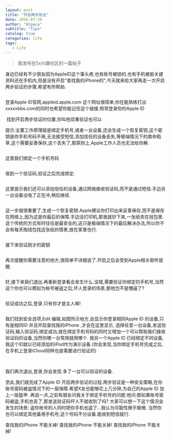 ```yaml
---
layout: post
title: "开启两步验证"
date: 2016-07-29
author: "Alpaca"
subtitle: "Tips"
catalog: true
categories: life
tags:
   - Life
---
```



> 我发布在5x兴趣社区的一篇帖子




身边已经有不少朋友因为AppleID这个事头疼,也有账号被锁的,也有手机被偷关键资料还在手机内,但是没有开启"查找我的iPhone的",今天就来给大家再走一次开启两步验证的步骤,希望有所帮助.

<img src="http://imageqiniu.xxxxxbbs.com/Fjuj7WNdoxDMcxLrD4citwgr0gAI?imageView2/1/q/100|watermark/1/image/aHR0cDovLzd4c2N3NS5jb20wLnowLmdsYi5xaW5pdWNkbi5jb20vd2F0ZXJtYXJrLnBuZw==/gravity/South/dy/5" alt="" class="shadow"/>


登录Apple ID官网,appleid.apple.com 这个网址很简单,你在能熟练打出xxxxxbbs.com的同时也希望你能记住这个链接.照常登录你的Apple ID

<img src="http://imageqiniu.xxxxxbbs.com/Fn6UoLN_F9s47M6hU934kP-GqMGi?imageView2/1/q/100|watermark/1/image/aHR0cDovLzd4c2N3NS5jb20wLnowLmdsYi5xaW5pdWNkbi5jb20vd2F0ZXJtYXJrLnBuZw==/gravity/South/dy/5" alt="" class="shadow"/>
找到开启两步验证的位置,你叫他双重验证也可以

<img src="http://imageqiniu.xxxxxbbs.com/FqvRFBlYzuSnesO4CTQxyyPGWRis?imageView2/1/q/100|watermark/1/image/aHR0cDovLzd4c2N3NS5jb20wLnowLmdsYi5xaW5pdWNkbi5jb20vd2F0ZXJtYXJrLnBuZw==/gravity/South/dy/5" alt="" class="shadow"/>


提示:主要工作原理就是绑定手机号,或者一台设备,还会生成一个恢复密钥,这个密钥是你手机号码不用,无法接受短信,添加信任的设备丢失,等极端情况下的救命稻草,这个需要妥善保存,这个丢失了,那原则上,Apple工作人员也无法给你解.



<img src="http://imageqiniu.xxxxxbbs.com/FpkCvvMJv38KKTgQRFm43LKV_ctj?imageView2/1/q/100|watermark/1/image/aHR0cDovLzd4c2N3NS5jb20wLnowLmdsYi5xaW5pdWNkbi5jb20vd2F0ZXJtYXJrLnBuZw==/gravity/South/dy/5" alt="" class="shadow"/>

这里我们绑定一个手机号码




<img src="http://imageqiniu.xxxxxbbs.com/FicThBSB00D1ZeA9NhXHhGaSAkNr?imageView2/1/q/100|watermark/1/image/aHR0cDovLzd4c2N3NS5jb20wLnowLmdsYi5xaW5pdWNkbi5jb20vd2F0ZXJtYXJrLnBuZw==/gravity/South/dy/5" alt="" class="shadow"/>

收到一个验证码,验证之后完成绑定.



<img src="http://imageqiniu.xxxxxbbs.com/FsyERvC2_ABkjdFEj55gxN65t4Zf?imageView2/1/q/100|watermark/1/image/aHR0cDovLzd4c2N3NS5jb20wLnowLmdsYi5xaW5pdWNkbi5jb20vd2F0ZXJtYXJrLnBuZw==/gravity/South/dy/5" alt="" class="shadow"/>

这里提示我们还可以添加信任的设备,通过网络接收验证码,而不是通过短信.手边另一台设备没电了正在冲,稍后继续.



<img src="http://imageqiniu.xxxxxbbs.com/FvscK4-Lge7ACFhjfnTIG5srhqVB?imageView2/1/q/100|watermark/1/image/aHR0cDovLzd4c2N3NS5jb20wLnowLmdsYi5xaW5pdWNkbi5jb20vd2F0ZXJtYXJrLnBuZw==/gravity/South/dy/5" alt="" class="shadow"/>

这一步就很重要了,生成一个恢复密钥.Apple建议你打印出来妥善保存,而不是保存在网络上,因为这是你最后的保障.手边没打印机,那我就抄下来,一张纸夹在钱包里.这个传统的方式有时往往是最安全的,这只是极端情况下的最后解决办法,所以你不会有每天掏钱包找这张纸的情景,放在家里也行.



<img src="http://imageqiniu.xxxxxbbs.com/FjTAU5vRrEdC8yL1mkpaUON25pT4?imageView2/1/q/100|watermark/1/image/aHR0cDovLzd4c2N3NS5jb20wLnowLmdsYi5xaW5pdWNkbi5jb20vd2F0ZXJtYXJrLnBuZw==/gravity/South/dy/5" alt="" class="shadow"/>

接下来验证刚才的密钥




<img src="http://imageqiniu.xxxxxbbs.com/Fga83R1KvwSxeHkivjPS7SZi1Jzd?imageView2/1/q/100|watermark/1/image/aHR0cDovLzd4c2N3NS5jb20wLnowLmdsYi5xaW5pdWNkbi5jb20vd2F0ZXJtYXJrLnBuZw==/gravity/South/dy/5" alt="" class="shadow"/>

再次提醒你需要注意的地方,很简单不详细说了.开启之后会受到Apple相关邮件提醒.




<img src="http://imageqiniu.xxxxxbbs.com/FizmpUpqlJXHGRp47pOlB7ZPg0VN?imageView2/1/q/100|watermark/1/image/aHR0cDovLzd4c2N3NS5jb20wLnowLmdsYi5xaW5pdWNkbi5jb20vd2F0ZXJtYXJrLnBuZw==/gravity/South/dy/5" alt="" class="shadow"/>

好,接下来我们退出.再重新登录看会发生什么.没错,需要验证你绑定的手机号,当然这个你也可以模拟为帐号被盗之后,坏人登录的场景,那他岂不是懵逼了?




<img src="http://imageqiniu.xxxxxbbs.com/FsIEfFhIsaM4DH3s1fm2gcuba8Wv?imageView2/1/q/100|watermark/1/image/aHR0cDovLzd4c2N3NS5jb20wLnowLmdsYi5xaW5pdWNkbi5jb20vd2F0ZXJtYXJrLnBuZw==/gravity/South/dy/5" alt="" class="shadow"/>

验证成功之后,登录.只有你才是主人嘛!



<img src="http://imageqiniu.xxxxxbbs.com/FifJegb56RicbQYDL_J70o81z4cJ?imageView2/1/q/100|watermark/1/image/aHR0cDovLzd4c2N3NS5jb20wLnowLmdsYi5xaW5pdWNkbi5jb20vd2F0ZXJtYXJrLnBuZw==/gravity/South/dy/5" alt="" class="shadow"/>

我们找到安全选项,Edit 编辑,如图所示地方,会显示你登录相同Apple ID 的设备,只有是相同ID 并且开启查找我的iPhone ,才会在这里显示, 选择任意一台设备,发送验证码,输入验证码,绑定成功,就在绑定手机号码的同时又增加一个可以帮助我们接收验证码的设备,当然你哪一台常用就用哪个. 我另一个Apple ID 已经绑定不同设备,我这个ID就以已经添加的iPod作为演示设备.(你会发现,当你绑定手机号完成之后,在手机上登录iCloud同样也是需要进行验证的)




<img src="http://imageqiniu.xxxxxbbs.com/Fmu-bsShUFyVaX1UWV85QuSPLP5Z?imageView2/1/q/100|watermark/1/image/aHR0cDovLzd4c2N3NS5jb20wLnowLmdsYi5xaW5pdWNkbi5jb20vd2F0ZXJtYXJrLnBuZw==/gravity/South/dy/5" alt="" class="shadow"/>


<img src="http://imageqiniu.xxxxxbbs.com/FpPnRWu32dI44baPDbA7-HwKUy2E?imageView2/1/q/100|watermark/1/image/aHR0cDovLzd4c2N3NS5jb20wLnowLmdsYi5xaW5pdWNkbi5jb20vd2F0ZXJtYXJrLnBuZw==/gravity/South/dy/5" alt="" class="shadow"/>

<img src="http://imageqiniu.xxxxxbbs.com/FkHyJlbo4ebN-T_DrAbHA-0JlRbU?imageView2/1/q/100|watermark/1/image/aHR0cDovLzd4c2N3NS5jb20wLnowLmdsYi5xaW5pdWNkbi5jb20vd2F0ZXJtYXJrLnBuZw==/gravity/South/dy/5" alt="" class="shadow"/>

我们再次退出,登录,你会发现.多了一台可以验证的设备.

至此,我们就完成了Apple ID 开启两步验证的过程.两步验证是一种安全策略,在你账号密码被盗情况下的一层保障.希望X友也能够花上几分钟,为自己的Apple ID 加上一层盔甲. 再说一点,之前有朋友问我关于绑定手机号的问题.他问:那如果账号密码被盗,手机也丢了,那发送验证码坏人不就收到了吗? 大家可以想一下这个情况会发生的场景: 盗你账号的人同时把你手机也盗了...我认为可能性微乎极微. 当然你也可以绑定其他备用手机号,这个号码不分设备.能收到短信就行. 

查找我的iPhone 不能关掉!
查找我的iPhone 不能关掉!
查找我的iPhone 不能关掉!


